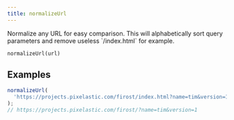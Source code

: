 ```yaml
---
title: normalizeUrl
---
```


<div class="lead">
  Normalize any URL for easy comparison. This will alphabetically sort query
  parameters and remove useless `/index.html` for example.
</div>

`normalizeUrl(url)`

## Examples

```js
normalizeUrl(
  'https://projects.pixelastic.com/firost/index.html?name=tim&version=1'
);
// https://projects.pixelastic.com/firost/?name=tim&version=1
```
